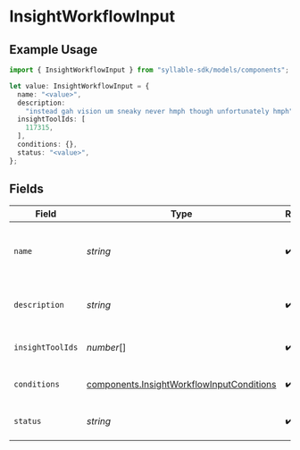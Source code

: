 # InsightWorkflowInput

## Example Usage

```typescript
import { InsightWorkflowInput } from "syllable-sdk/models/components";

let value: InsightWorkflowInput = {
  name: "<value>",
  description:
    "instead gah vision um sneaky never hmph though unfortunately hmph",
  insightToolIds: [
    117315,
  ],
  conditions: {},
  status: "<value>",
};
```

## Fields

| Field                                                                                                  | Type                                                                                                   | Required                                                                                               | Description                                                                                            |
| ------------------------------------------------------------------------------------------------------ | ------------------------------------------------------------------------------------------------------ | ------------------------------------------------------------------------------------------------------ | ------------------------------------------------------------------------------------------------------ |
| `name`                                                                                                 | *string*                                                                                               | :heavy_check_mark:                                                                                     | Human readable name of Insight Workflow                                                                |
| `description`                                                                                          | *string*                                                                                               | :heavy_check_mark:                                                                                     | Text description of Insight Workflow                                                                   |
| `insightToolIds`                                                                                       | *number*[]                                                                                             | :heavy_check_mark:                                                                                     | List of Insight Tool IDs                                                                               |
| `conditions`                                                                                           | [components.InsightWorkflowInputConditions](../../models/components/insightworkflowinputconditions.md) | :heavy_check_mark:                                                                                     | Conditions for Insight Workflow                                                                        |
| `status`                                                                                               | *string*                                                                                               | :heavy_check_mark:                                                                                     | Status of the Insight Workflow                                                                         |